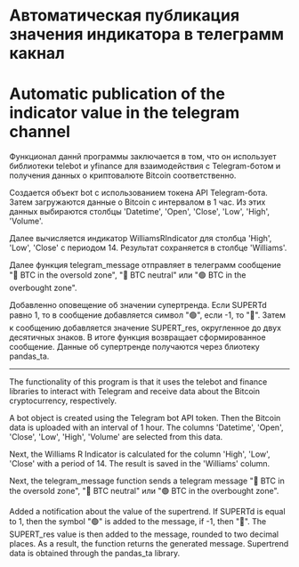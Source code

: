# Автоматическая публикация значения индикатора в телеграмм какнал
# Automatic publication of the indicator value in the telegram channel

Функционал даннй программы заключается в том, что он использует библиотеки telebot и yfinance для взаимодействия с Telegram-ботом и получения данных о криптовалюте Bitcoin соответственно.

Создается объект bot с использованием токена API Telegram-бота. Затем загружаются данные о Bitcoin с интервалом в 1 час. Из этих данных выбираются столбцы 'Datetime', 'Open', 'Close', 'Low', 'High', 'Volume'.

Далее вычисляется индикатор WilliamsRIndicator для столбца 'High', 'Low', 'Close' с периодом 14. Результат сохраняется в столбце 'Williams'.

Далее функция telegram_message отправляет в телеграмм сообщение 
"🔴 BTC in the oversold zone", "🔵 BTC neutral" или "🟢 BTC in the overbought zone". 

Добавленно оповещение об значении супертренда. Если SUPERTd равно 1, то в сообщение добавляется символ "🟢", если -1, то "🔴". Затем к сообщению добавляется значение SUPERT_res, округленное до двух десятичных знаков. В итоге функция возвращает сформированное сообщение. Данные об супертренде получаются через блиотеку pandas_ta.

***

The functionality of this program is that it uses the telebot and finance libraries to interact with Telegram and receive data about the Bitcoin cryptocurrency, respectively.

A bot object is created using the Telegram bot API token. Then the Bitcoin data is uploaded with an interval of 1 hour. The columns 'Datetime', 'Open', 'Close', 'Low', 'High', 'Volume' are selected from this data.

Next, the Williams R Indicator is calculated for the column 'High', 'Low', 'Close' with a period of 14. The result is saved in the 'Williams' column.

Next, the telegram_message function sends a telegram message
"🔴 BTC in the oversold zone", "🔵 BTC neutral" или "🟢 BTC in the overbought zone".

Added a notification about the value of the supertrend. If SUPERTd is equal to 1, then the symbol "🟢" is added to the message, if -1, then "🔴". The SUPERT_res value is then added to the message, rounded to two decimal places. As a result, the function returns the generated message. Supertrend data is obtained through the pandas_ta library.